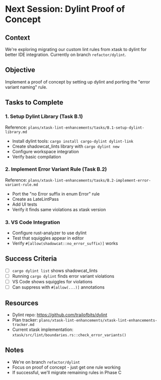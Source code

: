 # Next Session: Dylint Proof of Concept

## Context
We're exploring migrating our custom lint rules from xtask to dylint for better IDE integration. Currently on branch `refactor/dylint`.

## Objective
Implement a proof of concept by setting up dylint and porting the "error variant naming" rule.

## Tasks to Complete

### 1. Setup Dylint Library (Task B.1)
Reference: `plans/xtask-lint-enhancements/tasks/B.1-setup-dylint-library.md`

- Install dylint tools: `cargo install cargo-dylint dylint-link`
- Create shadowcat_lints library with `cargo dylint new`
- Configure workspace integration
- Verify basic compilation

### 2. Implement Error Variant Rule (Task B.2)
Reference: `plans/xtask-lint-enhancements/tasks/B.2-implement-error-variant-rule.md`

- Port the "no Error suffix in enum Error" rule
- Create as LateLintPass
- Add UI tests
- Verify it finds same violations as xtask version

### 3. VS Code Integration
- Configure rust-analyzer to use dylint
- Test that squiggles appear in editor
- Verify `#[allow(shadowcat::no_error_suffix)]` works

## Success Criteria
- [ ] `cargo dylint list` shows shadowcat_lints
- [ ] Running `cargo dylint` finds error variant violations
- [ ] VS Code shows squiggles for violations
- [ ] Can suppress with `#[allow(...)]` annotations

## Resources
- Dylint repo: https://github.com/trailofbits/dylint
- Plan tracker: `plans/xtask-lint-enhancements/xtask-lint-enhancements-tracker.md`
- Current xtask implementation: `xtask/src/lint/boundaries.rs::check_error_variants()`

## Notes
- We're on branch `refactor/dylint`
- Focus on proof of concept - just get one rule working
- If successful, we'll migrate remaining rules in Phase C